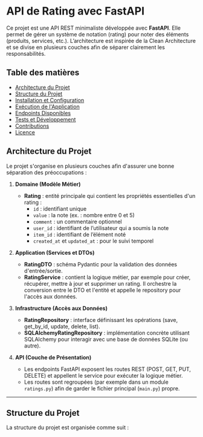 # API de Rating avec FastAPI

Ce projet est une API REST minimaliste développée avec **FastAPI**. Elle permet de gérer un système de notation (rating) pour noter des éléments (produits, services, etc.). L’architecture est inspirée de la Clean Architecture et se divise en plusieurs couches afin de séparer clairement les responsabilités.

## Table des matières

- [Architecture du Projet](#architecture-du-projet)
- [Structure du Projet](#structure-du-projet)
- [Installation et Configuration](#installation-et-configuration)
- [Exécution de l'Application](#exécution-de-lapplication)
- [Endpoints Disponibles](#endpoints-disponibles)
- [Tests et Développement](#tests-et-développement)
- [Contributions](#contributions)
- [Licence](#licence)

## Architecture du Projet

Le projet s'organise en plusieurs couches afin d'assurer une bonne séparation des préoccupations :

1. **Domaine (Modèle Métier)**
    - **Rating** : entité principale qui contient les propriétés essentielles d'un rating :
        - `id` : identifiant unique
        - `value` : la note (ex. : nombre entre 0 et 5)
        - `comment` : un commentaire optionnel
        - `user_id` : identifiant de l’utilisateur qui a soumis la note
        - `item_id` : identifiant de l’élément noté
        - `created_at` et `updated_at` : pour le suivi temporel

2. **Application (Services et DTOs)**
    - **RatingDTO** : schéma Pydantic pour la validation des données d'entrée/sortie.
    - **RatingService** : contient la logique métier, par exemple pour créer, récupérer, mettre à jour et supprimer un rating. Il orchestre la conversion entre le DTO et l'entité et appelle le repository pour l'accès aux données.

3. **Infrastructure (Accès aux Données)**
    - **RatingRepository** : interface définissant les opérations (save, get_by_id, update, delete, list).
    - **SQLAlchemyRatingRepository** : implémentation concrète utilisant SQLAlchemy pour interagir avec une base de données SQLite (ou autre).

4. **API (Couche de Présentation)**
    - Les endpoints FastAPI exposent les routes REST (POST, GET, PUT, DELETE) et appellent le service pour exécuter la logique métier.
    - Les routes sont regroupées (par exemple dans un module `ratings.py`) afin de garder le fichier principal (`main.py`) propre.

---

## Structure du Projet

La structure du projet est organisée comme suit :

